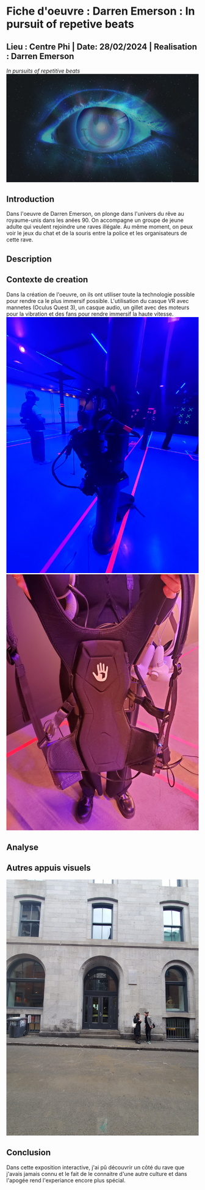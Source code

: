 # Fiche d'oeuvre : Darren Emerson : In pursuit of repetive beats
## Lieu : Centre Phi | Date: 28/02/2024 | Realisation : Darren Emerson

*In pursuits of repetitive beats*
![photo3](media/exposition_affiche_2.jpg)

## Introduction
Dans l'oeuvre de Darren Emerson, on plonge dans l'univers du rêve au royaume-unis dans les anées 90. On accompagne un groupe de jeune adulte qui veulent rejoindre une raves illégale. Au même moment, on peux voir le jeux du chat et de la souris entre la police et les organisateurs de cette rave.

## Description


## Contexte de creation
Dans la création de l'oeuvre, on ils ont utiliser toute la technologie possible pour rendre ca le plus immersif possible. L'utilisation du casque VR avec mannetes (Oculus Quest 3), un casque audio, un gillet avec des moteurs pour la vibration et des fans pour rendre immersif la haute vitesse.
![accesoire](media/exposition_accesoire.jpg)
![gillet](media/exposition_gillet.jpg)

## Analyse
 

## Autres appuis visuels
![centre PHI](media/exposition_centrePHI.jpg)

## Conclusion
Dans cette exposition interactive, j'ai pû découvrir un côté du rave que j'avais jamais connu et le fait de le connaitre d'une autre culture et dans l'apogée rend l'experiance encore plus spécial.
